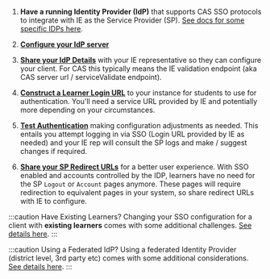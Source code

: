 1. **Have a running Identity Provider (IdP)** that supports CAS SSO protocols to integrate with IE as the Service Provider (SP). [See docs for some specific IDPs here](../introduction#sso-support).

2. **[Configure your IdP server](#configuring-the-idp)**

3. **[Share your IdP Details](#configuring-the-sp)** with your IE representative so they can configure your client. For CAS this typically means the IE validation endpoint (aka CAS server url / serviceValidate endpoint).

4. **[Construct a Learner Login URL](#authentication)** to your instance for students to use for authentication. You'll need a service URL provided by IE and potentially more depending on your circumstances.

5. **[Test Authentication](#testing)** making configuration adjustments as needed. This entails you attempt logging in via SSO (Login URL provided by IE as needed) and your IE rep will consult the SP logs and make / suggest changes if required.

6. **[Share your SP Redirect URLs](#redirect-urls)** for a better user experience. With SSO enabled and accounts controlled by the IDP, learners have no need for the SP `Logout` or `Account` pages anymore. These pages will require redirection to equivalent pages in your system, so share redirect URLs with IE to configure.

:::caution Have Existing Learners?
Changing your SSO configuration for a client with **existing learners** comes with some additional challenges. [See details here](../existing-learners).
:::

:::caution Using a Federated IdP?
Using a federated Identity Provider (district level, 3rd party etc) comes with some additional considerations. [See details here](../federated-idp).
:::
